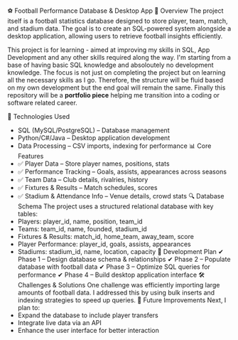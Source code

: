 ⚽ Football Performance Database & Desktop App
📌 Overview
The project itself is a football statistics database designed to store player, team, match, and stadium data. The goal is to create an SQL-powered system alongside a desktop application, allowing users to retrieve football insights efficiently.

This project is for learning - aimed at improving my skills in SQL, App Development and any other skills required along the way. I'm starting from a base of having basic SQL knowledge and absoloutely no development knowledge. The focus is not just on completing the project but on learning all the necessary skills as I go. Therefore, the structure will be fluid based on my own development but the end goal will remain the same. Finally this repository will be a **portfolio piece** helping me transition into a coding or software related career.

🔧 Technologies Used
- SQL (MySQL/PostgreSQL) – Database management
- Python/C#/Java – Desktop application development
- Data Processing – CSV imports, indexing for performance
📊 Core Features
- ✅ Player Data – Store player names, positions, stats
- ✅ Performance Tracking – Goals, assists, appearances across seasons
- ✅ Team Data – Club details, rivalries, history
- ✅ Fixtures & Results – Match schedules, scores
- ✅ Stadium & Attendance Info – Venue details, crowd stats
🔍 Database Schema
The project uses a structured relational database with key tables:
- Players: player_id, name, position, team_id
- Teams: team_id, name, founded, stadium_id
- Fixtures & Results: match_id, home_team, away_team, score
- Player Performance: player_id, goals, assists, appearances
- Stadiums: stadium_id, name, location, capacity
🚀 Development Plan
✔ Phase 1 – Design database schema & relationships
✔ Phase 2 – Populate database with football data
✔ Phase 3 – Optimize SQL queries for performance
✔ Phase 4 – Build desktop application interface
🛠 Challenges & Solutions
One challenge was efficiently importing large amounts of football data. I addressed this by using bulk inserts and indexing strategies to speed up queries.
🎯 Future Improvements
Next, I plan to:
- Expand the database to include player transfers
- Integrate live data via an API
- Enhance the user interface for better interaction
